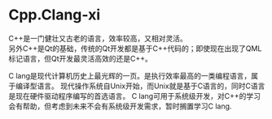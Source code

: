 # Cpp.Clang-xi

C++是一门健壮又古老的语言，效率较高，又相对灵活。  
另外C++是Qt的基础，传统的Qt开发都是基于C++代码的；即使现在出现了QML标记语言，但Qt开发最灵活高效的还是C++。  

C lang是现代计算机历史上最光辉的一页。是执行效率最高的一类编程语言，属于编译型语言。
现代操作系统自Unix开始，而Unix就是基于C语言的，同时C语言是现在硬件驱动程序编写的首选语言。
C lang可用于系统级开发，对C++的学习会有帮助，但考虑到未来不会有系统级开发需求，暂时搁置学习C lang.
